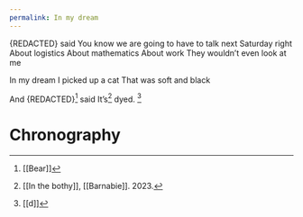 ```yaml
---
permalink: In my dream
---
```

{REDACTED} said 
You know we are going to have to talk next Saturday right 
About logistics 
About mathematics 
About work 
They wouldn’t even look at me 


In my dream 
I picked up a cat 
That was soft and black 

And {REDACTED}[^d] said 
It’s[^bbb] dyed. [^B]
# Chronography

[^B]: [[d]]
[^d]: [[Bear]][^bl]
[^bl]: [[Bearly]][^bb]
[^bb]: [[notBorges/The Bear Hunt Boogie]]
[^bbb]: [[In the bothy]], [[Barnabie]]. 2023.